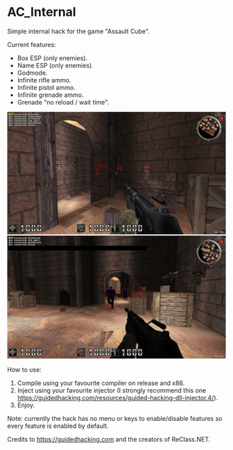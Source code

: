 # AC_Internal

Simple internal hack for the game "Assault Cube".


Current features:
- Box ESP (only enemies).
- Name ESP (only enemies).
- Godmode.
- Infinite rifle ammo.
- Infinite pistol ammo.
- Infinite grenade ammo.
- Grenade "no reload / wait time".

![alt text](https://raw.githubusercontent.com/byt3m/AC_Internal/master/ss1.jpg)
![alt text](https://raw.githubusercontent.com/byt3m/AC_Internal/master/ss0.jpg)


How to use:
1. Compile using your favourite compiler on release and x86.
2. Inject using your favourite injector (I strongly recommend this one https://guidedhacking.com/resources/guided-hacking-dll-injector.4/).
3. Enjoy.


Note: currently the hack has no menu or keys to enable/disable features so every feature is enabled by default.

Credits to https://guidedhacking.com and the creators of ReClass.NET.
